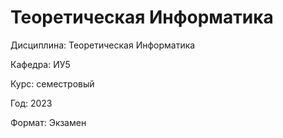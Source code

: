 # Теоретическая Информатика
Дисциплина: Теоретическая Информатика

Кафедра: ИУ5

Курс: семестровый

Год: 2023

Формат: Экзамен
